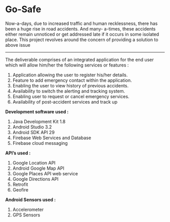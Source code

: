 # Go-Safe
Now-a-days, due to increased traffic and human recklessness, there has been a huge rise in road accidents. And many- a-times, these accidents either remain unnoticed or get addressed late if it occurs in some isolated place. This project revolves around the concern of providing a solution to above issue

<hr>

The deliverable comprises of an integrated application for the end user which will allow him/her the following services or features :

1.	Application allowing the user to register his/her details. <br>
2.	Feature to add emergency contact within the application.<br>
3.	Enabling the user to view history of previous accidents.<br>
4.	Availability to switch the alerting and tracking system.<br>
5.	Enabling user to request or cancel emergency services.<br>
6.	Availability of post-accident services and track up<br>


**Development software used :**

<ol>
<li>Java Development Kit 1.8</li>
<li>Android Studio 3.2</li>
<li>Android SDK API 29</li>
<li>Firebase Web Services and Database</li>
<li>Firebase cloud messaging</li>
</ol>

**API’s used :**

<ol>
<li>Google Location API</li>
<li>Android Google Map API</li>
<li>Google Places API web service</li>
<li>Google Directions API</li>
<li>Retrofit</li>
<li>Geofire</li>
</ol>

**Android Sensors used :**

<ol>
<li>Accelerometer</li> 
<li>GPS Sensors</li>
</ol>
